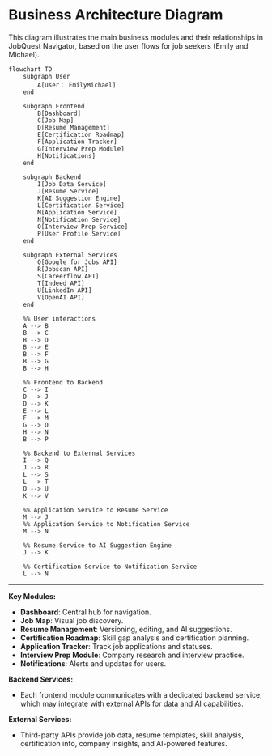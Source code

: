 # Business Architecture Diagram

This diagram illustrates the main business modules and their relationships in JobQuest Navigator, based on the user flows for job seekers (Emily and Michael).

```mermaid
flowchart TD
    subgraph User
        A[User： EmilyMichael]
    end

    subgraph Frontend
        B[Dashboard]
        C[Job Map]
        D[Resume Management]
        E[Certification Roadmap]
        F[Application Tracker]
        G[Interview Prep Module]
        H[Notifications]
    end

    subgraph Backend
        I[Job Data Service]
        J[Resume Service]
        K[AI Suggestion Engine]
        L[Certification Service]
        M[Application Service]
        N[Notification Service]
        O[Interview Prep Service]
        P[User Profile Service]
    end

    subgraph External Services
        Q[Google for Jobs API]
        R[Jobscan API]
        S[Careerflow API]
        T[Indeed API]
        U[LinkedIn API]
        V[OpenAI API]
    end

    %% User interactions
    A --> B
    B --> C
    B --> D
    B --> E
    B --> F
    B --> G
    B --> H

    %% Frontend to Backend
    C --> I
    D --> J
    D --> K
    E --> L
    F --> M
    G --> O
    H --> N
    B --> P

    %% Backend to External Services
    I --> Q
    J --> R
    L --> S
    L --> T
    O --> U
    K --> V

    %% Application Service to Resume Service
    M --> J
    %% Application Service to Notification Service
    M --> N

    %% Resume Service to AI Suggestion Engine
    J --> K

    %% Certification Service to Notification Service
    L --> N
```

---

**Key Modules:**
- **Dashboard**: Central hub for navigation.
- **Job Map**: Visual job discovery.
- **Resume Management**: Versioning, editing, and AI suggestions.
- **Certification Roadmap**: Skill gap analysis and certification planning.
- **Application Tracker**: Track job applications and statuses.
- **Interview Prep Module**: Company research and interview practice.
- **Notifications**: Alerts and updates for users.

**Backend Services:**
- Each frontend module communicates with a dedicated backend service, which may integrate with external APIs for data and AI capabilities.

**External Services:**
- Third-party APIs provide job data, resume templates, skill analysis, certification info, company insights, and AI-powered features. 